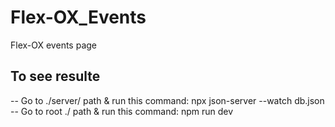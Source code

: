 # Flex-OX_Events
Flex-OX events page
## To see resulte
-- Go to ./server/ path & run this command: npx json-server --watch db.json
-- Go to root ./ path & run this command: npm run dev